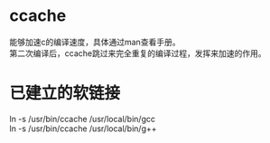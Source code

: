 # ccache
能够加速c的编译速度，具体通过man查看手册。  
第二次编译后，ccache跳过来完全重复的编译过程，发挥来加速的作用。  

# 已建立的软链接
ln -s /usr/bin/ccache /usr/local/bin/gcc  
ln -s /usr/bin/ccache /usr/local/bin/g++  
